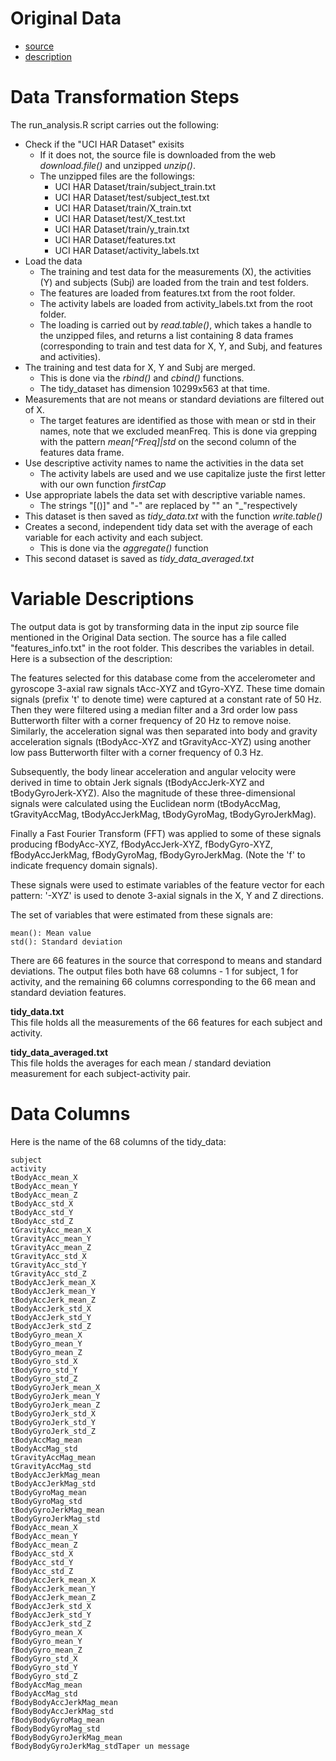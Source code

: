

# Original Data
* [source](https://d396qusza40orc.cloudfront.net/getdata%2Fprojectfiles%2FUCI%20HAR%20Dataset.zip)
* [description](http://archive.ics.uci.edu/ml/datasets/Human+Activity+Recognition+Using+Smartphones)


# Data Transformation Steps

The run_analysis.R script carries out the following:

* Check if the "UCI HAR Dataset" exisits
    * If it does not, the source file is downloaded from the web *download.file()* and unzipped *unzip()*. 
    * The unzipped files are the followings: 
        * UCI HAR Dataset/train/subject_train.txt
        * UCI HAR Dataset/test/subject_test.txt
        * UCI HAR Dataset/train/X_train.txt
        * UCI HAR Dataset/test/X_test.txt
        * UCI HAR Dataset/train/y_train.txt
        * UCI HAR Dataset/features.txt
        * UCI HAR Dataset/activity_labels.txt
* Load the data  
    * The training and test data for the measurements (X), the activities (Y) and subjects (Subj) are loaded from the train and test folders.
    * The features are loaded from features.txt from the root folder.
    * The activity labels are loaded from activity_labels.txt from the root folder.
    * The loading is carried out by *read.table()*, which takes a handle to the unzipped files, and returns a list containing 8 data frames (corresponding to train and test data for X, Y, and Subj, and features and activities).
* The training and test data for X, Y and Subj are merged.
    * This is done via the *rbind()* and *cbind()* functions. 
    * The tidy_dataset has dimension 10299x563 at that time.   
* Measurements that are not means or standard deviations are filtered out of X.
    * The target features are identified as those with mean or std in their names, note that we excluded meanFreq. This is done via grepping with the pattern *mean[^Freq]|std* on the second column of the features data frame.
* Use descriptive activity names to name the activities in the data set
    * The activity labels are used and we use capitalize juste the first letter with our own function *firstCap*
* Use appropriate labels the data set with descriptive variable names.
    * The strings "[()]" and "-" are replaced by "" an "_"respectively
* This dataset is then saved as *tidy_data.txt* with the function *write.table()*
* Creates a second, independent tidy data set with the average of each variable for each activity and each subject.
    * This is done via the *aggregate()* function
* This second dataset is saved as *tidy_data_averaged.txt*   

# Variable Descriptions

The output data is got by transforming data in the input zip source file mentioned in the Original Data section. The source has a file called "features_info.txt" in the root folder. This describes the variables in detail. Here is a subsection of the description:

The features selected for this database come from the accelerometer and gyroscope 3-axial raw signals tAcc-XYZ and tGyro-XYZ. These time domain signals (prefix 't' to denote time) were captured at a constant rate of 50 Hz. Then they were filtered using a median filter and a 3rd order low pass Butterworth filter with a corner frequency of 20 Hz to remove noise. Similarly, the acceleration signal was then separated into body and gravity acceleration signals (tBodyAcc-XYZ and tGravityAcc-XYZ) using another low pass Butterworth filter with a corner frequency of 0.3 Hz.

Subsequently, the body linear acceleration and angular velocity were derived in time to obtain Jerk signals (tBodyAccJerk-XYZ and tBodyGyroJerk-XYZ). Also the magnitude of these three-dimensional signals were calculated using the Euclidean norm (tBodyAccMag, tGravityAccMag, tBodyAccJerkMag, tBodyGyroMag, tBodyGyroJerkMag).

Finally a Fast Fourier Transform (FFT) was applied to some of these signals producing fBodyAcc-XYZ, fBodyAccJerk-XYZ, fBodyGyro-XYZ, fBodyAccJerkMag, fBodyGyroMag, fBodyGyroJerkMag. (Note the 'f' to indicate frequency domain signals).

These signals were used to estimate variables of the feature vector for each pattern: '-XYZ' is used to denote 3-axial signals in the X, Y and Z directions.

The set of variables that were estimated from these signals are:

    mean(): Mean value
    std(): Standard deviation

There are 66 features in the source that correspond to means and standard deviations. The output files both have 68 columns - 1 for subject, 1 for activity, and the remaining 66 columns corresponding to the 66 mean and standard deviation features.

**tidy_data.txt**  
This file holds all the measurements of the 66 features for each subject and activity.

**tidy_data_averaged.txt**  
This file holds the averages for each mean / standard deviation measurement for each subject-activity pair.

# Data Columns
Here is the name of the 68 columns of the tidy_data:   

    subject
    activity
    tBodyAcc_mean_X
    tBodyAcc_mean_Y
    tBodyAcc_mean_Z
    tBodyAcc_std_X
    tBodyAcc_std_Y
    tBodyAcc_std_Z
    tGravityAcc_mean_X
    tGravityAcc_mean_Y
    tGravityAcc_mean_Z
    tGravityAcc_std_X
    tGravityAcc_std_Y
    tGravityAcc_std_Z
    tBodyAccJerk_mean_X
    tBodyAccJerk_mean_Y
    tBodyAccJerk_mean_Z
    tBodyAccJerk_std_X
    tBodyAccJerk_std_Y
    tBodyAccJerk_std_Z
    tBodyGyro_mean_X
    tBodyGyro_mean_Y
    tBodyGyro_mean_Z
    tBodyGyro_std_X
    tBodyGyro_std_Y
    tBodyGyro_std_Z
    tBodyGyroJerk_mean_X
    tBodyGyroJerk_mean_Y
    tBodyGyroJerk_mean_Z
    tBodyGyroJerk_std_X
    tBodyGyroJerk_std_Y
    tBodyGyroJerk_std_Z
    tBodyAccMag_mean
    tBodyAccMag_std
    tGravityAccMag_mean
    tGravityAccMag_std
    tBodyAccJerkMag_mean
    tBodyAccJerkMag_std
    tBodyGyroMag_mean
    tBodyGyroMag_std
    tBodyGyroJerkMag_mean
    tBodyGyroJerkMag_std
    fBodyAcc_mean_X
    fBodyAcc_mean_Y
    fBodyAcc_mean_Z
    fBodyAcc_std_X
    fBodyAcc_std_Y
    fBodyAcc_std_Z
    fBodyAccJerk_mean_X
    fBodyAccJerk_mean_Y
    fBodyAccJerk_mean_Z
    fBodyAccJerk_std_X
    fBodyAccJerk_std_Y
    fBodyAccJerk_std_Z
    fBodyGyro_mean_X
    fBodyGyro_mean_Y
    fBodyGyro_mean_Z
    fBodyGyro_std_X
    fBodyGyro_std_Y
    fBodyGyro_std_Z
    fBodyAccMag_mean
    fBodyAccMag_std
    fBodyBodyAccJerkMag_mean
    fBodyBodyAccJerkMag_std
    fBodyBodyGyroMag_mean
    fBodyBodyGyroMag_std
    fBodyBodyGyroJerkMag_mean
    fBodyBodyGyroJerkMag_stdTaper un message
